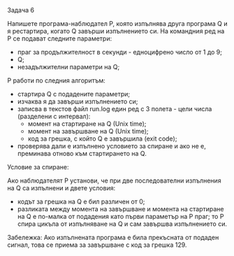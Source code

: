 Задача 6

Напишете програма-наблюдател Р, която изпълнява друга програма Q и я рестартира, когато Q завърши изпълнението си.
На командния ред на Р се подават следните параметри:
- праг за продължителност в секунди - едноцифрено число от 1 до 9;
- Q;
- незадължителни параметри на Q;

Р работи по следния алгоритъм:
- стартира Q с подадените параметри;
- изчаква я да завърши изпълнението си;
- записва в текстов файл run.log един ред с 3 полета - цели числа (разделени с интервал):
  - момент на стартиране на Q (Unix time);
  - момент на завършване на Q (Unix time);
  - код за грешка, с който Q е завършила (exit code);
- проверява дали е изпълнено условието за спиране и ако не е, преминава отново към стартирането на Q.

Условие за спиране:

Ако наблюдателят Р установи, че при две последователни изпълнения на Q са изпълнени и двете условия:
- кодът за грешка на Q е бил различен от 0;
- разликата между момента на завършване и момента на стартиране на Q е по-малка от подадения като първи параметър на Р праг;
то Р спира цикъла от изпълняване на Q и сам завършва изпълнението си.

Забележка: Ако изпълнената програма е била прекъсната от подаден сигнал, това се приема за завършване с код за грешка 129.
